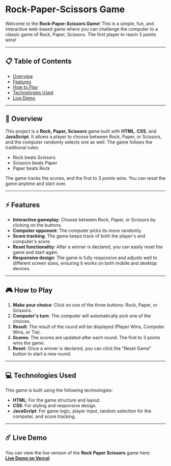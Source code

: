 # Rock-Paper-Scissors Game

Welcome to the **Rock-Paper-Scissors Game**! This is a simple, fun, and interactive web-based game where you can challenge the computer to a classic game of Rock, Paper, Scissors. The first player to reach 3 points wins!

---

## 📋 Table of Contents
- [Overview](#overview)
- [Features](#features)
- [How to Play](#how-to-play)
- [Technologies Used](#technologies-used)
- [Live Demo](#live-demo)

---

## 🚀 Overview

This project is a **Rock, Paper, Scissors** game built with **HTML**, **CSS**, and **JavaScript**. It allows a player to choose between Rock, Paper, or Scissors, and the computer randomly selects one as well. The game follows the traditional rules:

- Rock beats Scissors
- Scissors beats Paper
- Paper beats Rock

The game tracks the scores, and the first to 3 points wins. You can reset the game anytime and start over.

---

## ⚡ Features

- **Interactive gameplay**: Choose between Rock, Paper, or Scissors by clicking on the buttons.
- **Computer opponent**: The computer picks its move randomly.
- **Score tracking**: The game keeps track of both the player's and computer's score.
- **Reset functionality**: After a winner is declared, you can easily reset the game and start again.
- **Responsive design**: The game is fully responsive and adjusts well to different screen sizes, ensuring it works on both mobile and desktop devices.

---

## 🎮 How to Play

1. **Make your choice**: Click on one of the three buttons: Rock, Paper, or Scissors.
2. **Computer's turn**: The computer will automatically pick one of the choices.
3. **Result**: The result of the round will be displayed (Player Wins, Computer Wins, or Tie).
4. **Scores**: The scores are updated after each round. The first to 3 points wins the game.
5. **Reset**: Once a winner is declared, you can click the "Reset Game" button to start a new round.

---

## 💻 Technologies Used

This game is built using the following technologies:

- **HTML**: For the game structure and layout.
- **CSS**: For styling and responsive design.
- **JavaScript**: For game logic, player input, random selection for the computer, and score tracking.

---

## ☄️ Live Demo

You can view the live version of the **Rock Paper Scissors** game here:  
**[Live Demo on Vercel](https://rock-paper-scissors-game-six-navy.vercel.app/)**


